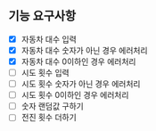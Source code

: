 ## 기능 요구사항
+ [x] 자동차 대수 입력
+ [x] 자동차 대수 숫자가 아닌 경우 에러처리
+ [x] 자동차 대수 0이하인 경우 에러처리 
+ [ ] 시도 횟수 입력
+ [ ] 시도 횟수 숫자가 아닌 경우 에러처리
+ [ ] 시도 횟수 0이하인 경우 에러처리
+ [ ] 숫자 랜덤값 구하기
+ [ ] 전진 횟수 더하기
